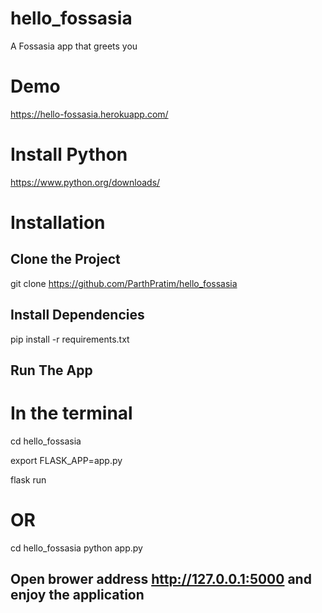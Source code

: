 # hello_fossasia
A Fossasia app that greets you

# Demo
https://hello-fossasia.herokuapp.com/

# Install Python 
https://www.python.org/downloads/

# Installation

  ## Clone the Project
  git clone https://github.com/ParthPratim/hello_fossasia
  
  ## Install Dependencies
  pip install -r requirements.txt
  
  ## Run The App
  
  # In the terminal
  cd hello_fossasia
  
  export FLASK_APP=app.py
  
  flask run
  
  # OR
  cd hello_fossasia
  python app.py
  
  ## Open brower address http://127.0.0.1:5000 and enjoy the application

